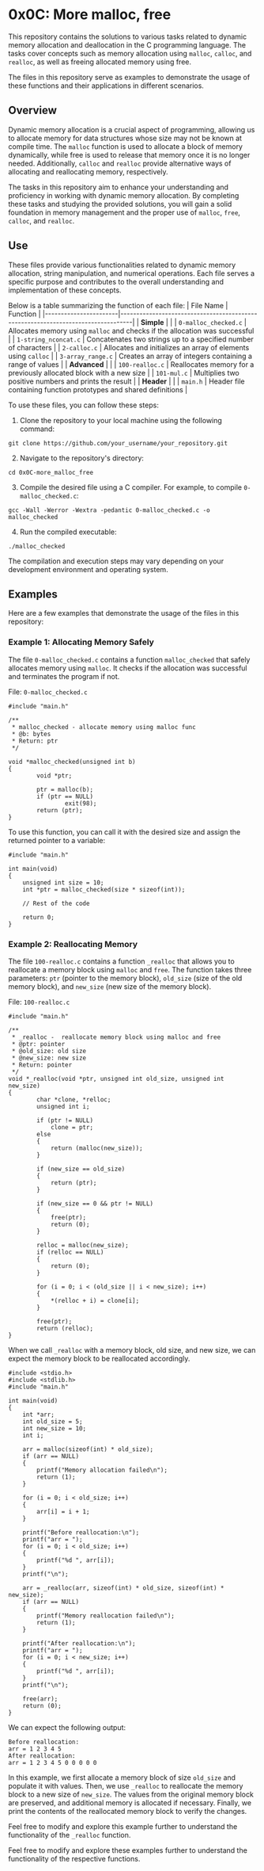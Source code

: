 # 0x0C: More malloc, free

This repository contains the solutions to various tasks related to dynamic memory allocation and deallocation in the C programming language. The tasks cover concepts such as memory allocation using `malloc`, `calloc`, and `realloc`, as well as freeing allocated memory using free.

The files in this repository serve as examples to demonstrate the usage of these functions and their applications in different scenarios.

## Overview

Dynamic memory allocation is a crucial aspect of programming, allowing us to allocate memory for data structures whose size may not be known at compile time. The `malloc` function is used to allocate a block of memory dynamically, while free is used to release that memory once it is no longer needed. Additionally, `calloc` and `realloc` provide alternative ways of allocating and reallocating memory, respectively.

The tasks in this repository aim to enhance your understanding and proficiency in working with dynamic memory allocation. By completing these tasks and studying the provided solutions, you will gain a solid foundation in memory management and the proper use of `malloc`, `free`, `calloc`, and `realloc`.

## Use

These files provide various functionalities related to dynamic memory allocation, string manipulation, and numerical operations. Each file serves a specific purpose and contributes to the overall understanding and implementation of these concepts.

Below is a table summarizing the function of each file:
| File Name             | Function                                                                         |
|-----------------------|----------------------------------------------------------------------------------|
| **Simple**            |                                                                                  |
| `0-malloc_checked.c`  | Allocates memory using `malloc` and checks if the allocation was successful       |
| `1-string_nconcat.c`  | Concatenates two strings up to a specified number of characters                  |
| `2-calloc.c`          | Allocates and initializes an array of elements using `calloc`                     |
| `3-array_range.c`     | Creates an array of integers containing a range of values                         |
| **Advanced**          |                                                                                  |
| `100-realloc.c`       | Reallocates memory for a previously allocated block with a new size               |
| `101-mul.c`           | Multiplies two positive numbers and prints the result                             |
| **Header**            |                                                                                  |
| `main.h`              | Header file containing function prototypes and shared definitions                |

To use these files, you can follow these steps:

1. Clone the repository to your local machine using the following command:

```
git clone https://github.com/your_username/your_repository.git
```

2. Navigate to the repository's directory:

```
cd 0x0C-more_malloc_free
```

3. Compile the desired file using a C compiler. For example, to compile `0-malloc_checked.c`:

```
gcc -Wall -Werror -Wextra -pedantic 0-malloc_checked.c -o malloc_checked
```

4. Run the compiled executable:

```
./malloc_checked
```

The compilation and execution steps may vary depending on your development environment and operating system.

## Examples

Here are a few examples that demonstrate the usage of the files in this repository:

### Example 1: Allocating Memory Safely

The file `0-malloc_checked.c` contains a function `malloc_checked` that safely allocates memory using `malloc`. It checks if the allocation was successful and terminates the program if not.


File: `0-malloc_checked.c` 

```xxxxxxxxxxxx
#include "main.h"

/**
 * malloc_checked - allocate memory using malloc func
 * @b: bytes
 * Return: ptr
 */

void *malloc_checked(unsigned int b)
{
        void *ptr;

        ptr = malloc(b);
        if (ptr == NULL)
                exit(98);
        return (ptr);
}
```

To use this function, you can call it with the desired size and assign the returned pointer to a variable:

```
#include "main.h"

int main(void)
{
    unsigned int size = 10;
    int *ptr = malloc_checked(size * sizeof(int));

    // Rest of the code

    return 0;
}
```


### Example 2: Reallocating Memory

The file `100-realloc.c` contains a function `_realloc` that allows you to reallocate a memory block using `malloc` and `free`. The function takes three parameters: `ptr` (pointer to the memory block), `old_size` (size of the old memory block), and `new_size` (new size of the memory block).

File: `100-realloc.c`

```xxxxxxxxxxxx
#include "main.h"

/**
 * _realloc -  reallocate memory block using malloc and free
 * @ptr: pointer
 * @old_size: old size
 * @new_size: new size
 * Return: pointer
 */
void *_realloc(void *ptr, unsigned int old_size, unsigned int new_size)
{
        char *clone, *relloc;
        unsigned int i;

        if (ptr != NULL)
            clone = ptr;
        else
        {
            return (malloc(new_size));
        }

        if (new_size == old_size)
        {
            return (ptr);
        }

        if (new_size == 0 && ptr != NULL)
        {
            free(ptr);
            return (0);
        }

        relloc = malloc(new_size);
        if (relloc == NULL)
        {
            return (0);
        }

        for (i = 0; i < (old_size || i < new_size); i++)
        {
            *(relloc + i) = clone[i];
        }

        free(ptr);
        return (relloc);
}
```

When we call `_realloc` with a memory block, old size, and new size, we can expect the memory block to be reallocated accordingly.

```
#include <stdio.h>
#include <stdlib.h>
#include "main.h"

int main(void)
{
    int *arr;
    int old_size = 5;
    int new_size = 10;
    int i;

    arr = malloc(sizeof(int) * old_size);
    if (arr == NULL)
    {
        printf("Memory allocation failed\n");
        return (1);
    }

    for (i = 0; i < old_size; i++)
    {
        arr[i] = i + 1;
    }

    printf("Before reallocation:\n");
    printf("arr = ");
    for (i = 0; i < old_size; i++)
    {
        printf("%d ", arr[i]);
    }
    printf("\n");

    arr = _realloc(arr, sizeof(int) * old_size, sizeof(int) * new_size);
    if (arr == NULL)
    {
        printf("Memory reallocation failed\n");
        return (1);
    }

    printf("After reallocation:\n");
    printf("arr = ");
    for (i = 0; i < new_size; i++)
    {
        printf("%d ", arr[i]);
    }
    printf("\n");

    free(arr);
    return (0);
}
```

We can expect the following output:
```Terminal
Before reallocation:
arr = 1 2 3 4 5 
After reallocation:
arr = 1 2 3 4 5 0 0 0 0 0 
```

In this example, we first allocate a memory block of size `old_size` and populate it with values. Then, we use `_realloc` to reallocate the memory block to a new size of `new_size`. The values from the original memory block are preserved, and additional memory is allocated if necessary. Finally, we print the contents of the reallocated memory block to verify the changes.

Feel free to modify and explore this example further to understand the functionality of the `_realloc` function.

Feel free to modify and explore these examples further to understand the functionality of the respective functions.
